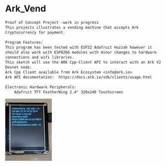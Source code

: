 # Ark_Vend
    Proof of Concept Project -work in progress
	This projects illustrates a vending machine that accepts Ark Cryptocurrency for payment.

    Program Features:
    This program has been tested with ESP32 Adafruit Huzzah however it should also work with ESP8266 modules with minor changes to hardware connections and wifi libraries.
    This sketch will use the ARK Cpp-Client API to interact with an Ark V2 Devnet node.
    Ark Cpp Client available from Ark Ecosystem <info@ark.io>
    Ark API documentation:  https://docs.ark.io/sdk/clients/usage.html

    Electronic Hardware Peripherals:
		Adafruit TFT FeatherWing 2.4" 320x240 Touchscreen
    
<img src="TFTscreen.jpg" alt="240x320 TFT screen" width="150"/>    
    
    
    
